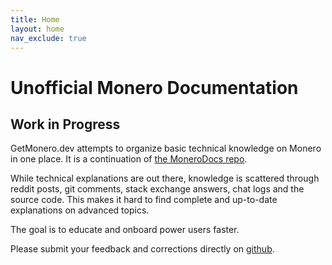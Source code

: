 ```yaml
---
title: Home
layout: home
nav_exclude: true
---
```


# Unofficial Monero Documentation

## Work in Progress

GetMonero.dev attempts to organize basic technical knowledge on Monero in one place. It is a continuation of [the MoneroDocs repo](https://github.com/monerodocs/md).

While technical explanations are out there, knowledge is scattered through reddit posts, git comments, stack exchange answers, chat logs and the source code. This makes it hard to find complete and up-to-date explanations on advanced topics.

The goal is to educate and onboard power users faster.

Please submit your feedback and corrections directly on [github](https://github.com/MAGICGrants/getmonero.dev/issues).
